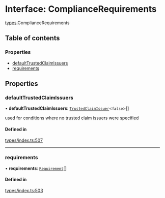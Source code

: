 # Interface: ComplianceRequirements

[types](../wiki/types).ComplianceRequirements

## Table of contents

### Properties

- [defaultTrustedClaimIssuers](../wiki/types.ComplianceRequirements#defaulttrustedclaimissuers)
- [requirements](../wiki/types.ComplianceRequirements#requirements)

## Properties

### defaultTrustedClaimIssuers

• **defaultTrustedClaimIssuers**: [`TrustedClaimIssuer`](../wiki/types.TrustedClaimIssuer)<``false``\>[]

used for conditions where no trusted claim issuers were specified

#### Defined in

[types/index.ts:507](https://github.com/PolymeshAssociation/polymesh-sdk/blob/95e180d2/src/types/index.ts#L507)

___

### requirements

• **requirements**: [`Requirement`](../wiki/types.Requirement)[]

#### Defined in

[types/index.ts:503](https://github.com/PolymeshAssociation/polymesh-sdk/blob/95e180d2/src/types/index.ts#L503)
